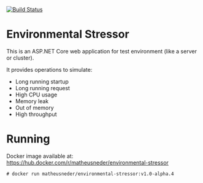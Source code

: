 [![Build Status](https://travis-ci.org/matheusneder/environmental-stressor.svg?branch=master)](https://travis-ci.org/matheusneder/environmental-stressor)
# Environmental Stressor
This is an ASP.NET Core web application for test environment (like a server or cluster).

It provides operations to simulate:
  - Long running startup
  - Long running request
  - High CPU usage
  - Memory leak
  - Out of memory
  - High throughput

# Running

Docker image available at: https://hub.docker.com/r/matheusneder/environmental-stressor

```
# docker run matheusneder/environmental-stressor:v1.0-alpha.4
```
